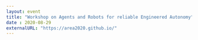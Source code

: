 ```yaml
---
layout: event
title: "Workshop on Agents and Robots for reliable Engineered Autonomy"
date : 2020-08-29
externalURL: "https://area2020.github.io/"
---
```


